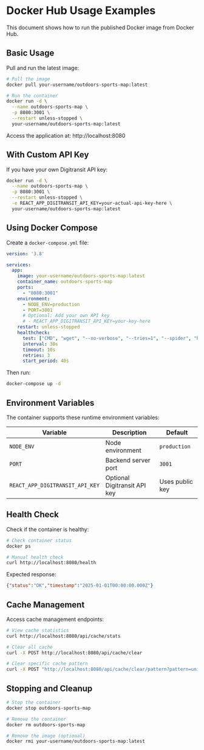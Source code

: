 # Docker Hub Usage Examples

This document shows how to run the published Docker image from Docker Hub.

## Basic Usage

Pull and run the latest image:
```bash
# Pull the image
docker pull your-username/outdoors-sports-map:latest

# Run the container
docker run -d \
  --name outdoors-sports-map \
  -p 8080:3001 \
  --restart unless-stopped \
  your-username/outdoors-sports-map:latest
```

Access the application at: http://localhost:8080

## With Custom API Key

If you have your own Digitransit API key:
```bash
docker run -d \
  --name outdoors-sports-map \
  -p 8080:3001 \
  --restart unless-stopped \
  -e REACT_APP_DIGITRANSIT_API_KEY=your-actual-api-key-here \
  your-username/outdoors-sports-map:latest
```

## Using Docker Compose

Create a `docker-compose.yml` file:
```yaml
version: '3.8'

services:
  app:
    image: your-username/outdoors-sports-map:latest
    container_name: outdoors-sports-map
    ports:
      - "8080:3001"
    environment:
      - NODE_ENV=production
      - PORT=3001
      # Optional: Add your own API key
      # - REACT_APP_DIGITRANSIT_API_KEY=your-key-here
    restart: unless-stopped
    healthcheck:
      test: ["CMD", "wget", "--no-verbose", "--tries=1", "--spider", "http://localhost:3001/health"]
      interval: 30s
      timeout: 10s
      retries: 3
      start_period: 40s
```

Then run:
```bash
docker-compose up -d
```

## Environment Variables

The container supports these runtime environment variables:

| Variable | Description | Default |
|----------|-------------|---------|
| `NODE_ENV` | Node environment | `production` |
| `PORT` | Backend server port | `3001` |
| `REACT_APP_DIGITRANSIT_API_KEY` | Optional Digitransit API key | Uses public key |

## Health Check

Check if the container is healthy:
```bash
# Check container status
docker ps

# Manual health check
curl http://localhost:8080/health
```

Expected response:
```json
{"status":"OK","timestamp":"2025-01-01T00:00:00.000Z"}
```

## Cache Management

Access cache management endpoints:
```bash
# View cache statistics
curl http://localhost:8080/api/cache/stats

# Clear all cache
curl -X POST http://localhost:8080/api/cache/clear

# Clear specific cache pattern
curl -X POST "http://localhost:8080/api/cache/clear/pattern?pattern=unit"
```

## Stopping and Cleanup

```bash
# Stop the container
docker stop outdoors-sports-map

# Remove the container
docker rm outdoors-sports-map

# Remove the image (optional)
docker rmi your-username/outdoors-sports-map:latest
```